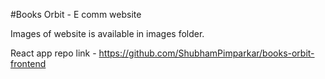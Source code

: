 #Books Orbit - E comm website

Images of website is available in images folder.

React app repo link - https://github.com/ShubhamPimparkar/books-orbit-frontend
